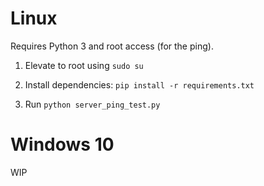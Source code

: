 # Linux

Requires Python 3 and root access (for the ping).

1. Elevate to root using `sudo su`

2. Install dependencies: `pip install -r requirements.txt`

3. Run `python server_ping_test.py`

# Windows 10

WIP